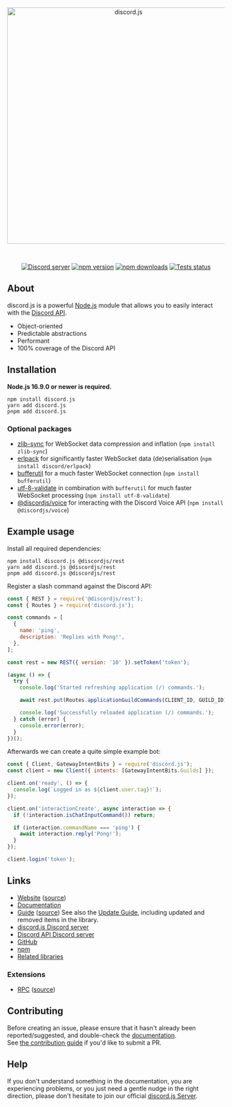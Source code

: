 <div align="center">
  <br />
  <p>
    <a href="https://discord.js.org"><img src="https://discord.js.org/static/logo.svg" width="546" alt="discord.js" /></a>
  </p>
  <br />
  <p>
    <a href="https://discord.gg/djs"><img src="https://img.shields.io/discord/222078108977594368?color=5865F2&logo=discord&logoColor=white" alt="Discord server" /></a>
    <a href="https://www.npmjs.com/package/discord.js"><img src="https://img.shields.io/npm/v/discord.js.svg?maxAge=3600" alt="npm version" /></a>
    <a href="https://www.npmjs.com/package/discord.js"><img src="https://img.shields.io/npm/dt/discord.js.svg?maxAge=3600" alt="npm downloads" /></a>
    <a href="https://github.com/discordjs/discord.js/actions"><img src="https://github.com/discordjs/discord.js/actions/workflows/test.yml/badge.svg" alt="Tests status" /></a>
  </p>
</div>

## About

discord.js is a powerful [Node.js](https://nodejs.org) module that allows you to easily interact with the
[Discord API](https://discord.com/developers/docs/intro).

- Object-oriented
- Predictable abstractions
- Performant
- 100% coverage of the Discord API

## Installation

**Node.js 16.9.0 or newer is required.**

```sh-session
npm install discord.js
yarn add discord.js
pnpm add discord.js
```

### Optional packages

- [zlib-sync](https://www.npmjs.com/package/zlib-sync) for WebSocket data compression and inflation (`npm install zlib-sync`)
- [erlpack](https://github.com/discord/erlpack) for significantly faster WebSocket data (de)serialisation (`npm install discord/erlpack`)
- [bufferutil](https://www.npmjs.com/package/bufferutil) for a much faster WebSocket connection (`npm install bufferutil`)
- [utf-8-validate](https://www.npmjs.com/package/utf-8-validate) in combination with `bufferutil` for much faster WebSocket processing (`npm install utf-8-validate`)
- [@discordjs/voice](https://www.npmjs.com/package/@discordjs/voice) for interacting with the Discord Voice API (`npm install @discordjs/voice`)

## Example usage

Install all required dependencies:

```sh-session
npm install discord.js @discordjs/rest
yarn add discord.js @discordjs/rest
pnpm add discord.js @discordjs/rest
```

Register a slash command against the Discord API:

```js
const { REST } = require('@discordjs/rest');
const { Routes } = require('discord.js');

const commands = [
  {
    name: 'ping',
    description: 'Replies with Pong!',
  },
];

const rest = new REST({ version: '10' }).setToken('token');

(async () => {
  try {
    console.log('Started refreshing application (/) commands.');

    await rest.put(Routes.applicationGuildCommands(CLIENT_ID, GUILD_ID), { body: commands });

    console.log('Successfully reloaded application (/) commands.');
  } catch (error) {
    console.error(error);
  }
})();
```

Afterwards we can create a quite simple example bot:

```js
const { Client, GatewayIntentBits } = require('discord.js');
const client = new Client({ intents: [GatewayIntentBits.Guilds] });

client.on('ready', () => {
  console.log(`Logged in as ${client.user.tag}!`);
});

client.on('interactionCreate', async interaction => {
  if (!interaction.isChatInputCommand()) return;

  if (interaction.commandName === 'ping') {
    await interaction.reply('Pong!');
  }
});

client.login('token');
```

## Links

- [Website](https://discord.js.org/) ([source](https://github.com/discordjs/discord.js/tree/main/packages/website))
- [Documentation](https://discord.js.org/#/docs)
- [Guide](https://discordjs.guide/) ([source](https://github.com/discordjs/guide))
  See also the [Update Guide](https://discordjs.guide/additional-info/changes-in-v14.html), including updated and removed items in the library.
- [discord.js Discord server](https://discord.gg/djs)
- [Discord API Discord server](https://discord.gg/discord-api)
- [GitHub](https://github.com/discordjs/discord.js/tree/main/packages/discord.js)
- [npm](https://www.npmjs.com/package/discord.js)
- [Related libraries](https://discord.com/developers/docs/topics/community-resources#libraries)

### Extensions

- [RPC](https://www.npmjs.com/package/discord-rpc) ([source](https://github.com/discordjs/RPC))

## Contributing

Before creating an issue, please ensure that it hasn't already been reported/suggested, and double-check the
[documentation](https://discord.js.org/#/docs).  
See [the contribution guide](https://github.com/discordjs/discord.js/blob/main/.github/CONTRIBUTING.md) if you'd like to submit a PR.

## Help

If you don't understand something in the documentation, you are experiencing problems, or you just need a gentle
nudge in the right direction, please don't hesitate to join our official [discord.js Server](https://discord.gg/djs).
